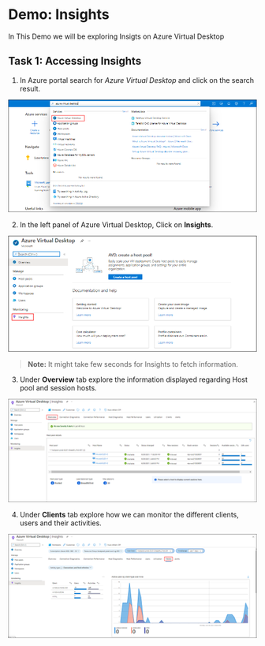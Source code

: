 # **Demo: Insights**

In This Demo we will be exploring Insigts on Azure Virtual Desktop

## **Task 1: Accessing Insights**

1. In Azure portal search for *Azure Virtual Desktop* and click on the search result.

  ![ws name.](media/demo203.png)

2. In the left panel of Azure Virtual Desktop, Click on **Insights**.

  ![ws name.](media/demoin01.png)

>**Note:** It might take few seconds for Insights to fetch information.

3. Under **Overview** tab explore the information displayed regarding Host pool and session hosts.

  ![ws name.](media/demoin02.png)

4. Under **Clients** tab explore how we can monitor the different clients, users and their activities.

  ![ws name.](media/demoin03.png)
